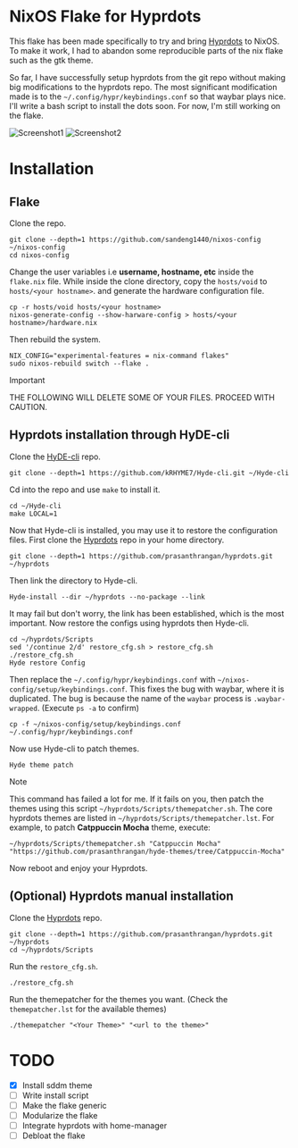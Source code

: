 # NixOS Flake for Hyprdots
This flake has been made specifically to try and bring [Hyprdots](https://github.com/prasanthrangan/hyprdots) to NixOS. To make it work, I had to abandon some reproducible parts of the nix flake such as the gtk theme. 

So far, I have successfully setup hyprdots from the git repo without making big modifications to the hyprdots repo. The most significant modification made is to the `~/.config/hypr/keybindings.conf` so that waybar plays nice. I'll write a bash script to install the dots soon. For now, I'm still working on the flake.

![Screenshot1](https://github.com/user-attachments/assets/c08cbd70-79d8-4793-a37d-b1452dbadead)
![Screenshot2](https://github.com/user-attachments/assets/a2a4af8e-dd90-40c4-b187-b8dedbf971bb)

# Installation
## Flake
Clone the repo.
```
git clone --depth=1 https://github.com/sandeng1440/nixos-config ~/nixos-config
cd nixos-config
```

Change the user variables i.e **username, hostname, etc** inside the `flake.nix` file.
While inside the clone directory, copy the `hosts/void` to `hosts/<your hostname>`.
and generate the hardware configuration file.
```
cp -r hosts/void hosts/<your hostname>
nixos-generate-config --show-harware-config > hosts/<your hostname>/hardware.nix
```
Then rebuild the system.
```
NIX_CONFIG="experimental-features = nix-command flakes" 
sudo nixos-rebuild switch --flake .
```


> [!IMPORTANT]
> THE FOLLOWING WILL DELETE SOME OF YOUR FILES. PROCEED WITH CAUTION. 

## Hyprdots installation through HyDE-cli
Clone the [HyDE-cli](https://github.com/kRHYME7/Hyde-cli) repo.
```
git clone --depth=1 https://github.com/kRHYME7/Hyde-cli.git ~/Hyde-cli
```
Cd into the repo and use `make` to install it.
```
cd ~/Hyde-cli
make LOCAL=1
```
Now that Hyde-cli is installed, you may use it to restore the configuration files.
First clone the [Hyprdots](https://github.com/prasanthrangan/hyprdots) repo in your home directory.
```
git clone --depth=1 https://github.com/prasanthrangan/hyprdots.git ~/hyprdots
```
Then link the directory to Hyde-cli.
```
Hyde-install --dir ~/hyprdots --no-package --link
```
It may fail but don't worry, the link has been established, which is the most important.
Now restore the configs using hyprdots then Hyde-cli.
```
cd ~/hyprdots/Scripts
sed '/continue 2/d' restore_cfg.sh > restore_cfg.sh
./restore_cfg.sh
Hyde restore Config
```
Then replace the `~/.config/hypr/keybindings.conf` with `~/nixos-config/setup/keybindings.conf`. This fixes the bug with waybar, where it is duplicated. The bug is because the name of the `waybar` process is `.waybar-wrapped`. (Execute `ps -a` to confirm)
```
cp -f ~/nixos-config/setup/keybindings.conf ~/.config/hypr/keybindings.conf
```
Now use Hyde-cli to patch themes.
```
Hyde theme patch
```
 
> [!NOTE]
> This command has failed a lot for me. If it fails on you, then patch the themes using this script `~/hyprdots/Scripts/themepatcher.sh`. The core hyprdots themes are listed in `~/hyprdots/Scripts/themepatcher.lst`.
> For example, to patch **Catppuccin Mocha** theme, execute:
> ```
> ~/hyprdots/Scripts/themepatcher.sh "Catppuccin Mocha" "https://github.com/prasanthrangan/hyde-themes/tree/Catppuccin-Mocha"
> ```
 
Now reboot and enjoy your Hyprdots.

## (Optional) Hyprdots manual installation 
Clone the [Hyprdots](https://github.com/prasanthrangan/hyprdots) repo.
```
git clone --depth=1 https://github.com/prasanthrangan/hyprdots.git ~/hyprdots
cd ~/hyprdots/Scripts
```
Run the `restore_cfg.sh`.
```
./restore_cfg.sh
```
Run the themepatcher for the themes you want. (Check the `themepatcher.lst` for the available themes)
```
./themepatcher "<Your Theme>" "<url to the theme>"
```

# TODO
- [X] Install sddm theme
- [ ] Write install script
- [ ] Make the flake generic
- [ ] Modularize the flake
- [ ] Integrate hyprdots with home-manager
- [ ] Debloat the flake
